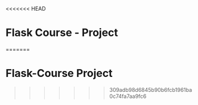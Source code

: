 <<<<<<< HEAD
# Flask Course - Project
=======
# Flask-Course Project
>>>>>>> 309adb98d6845b90b6fcb1961ba0c74fa7aa9fc6
